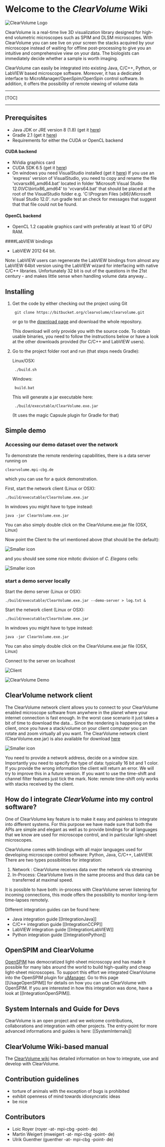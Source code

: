 # Welcome to the *ClearVolume* Wiki #

![ClearVolume Logo](https://bitbucket.org/clearvolume/clearvolume/raw/master/artwork/ClearVolumeLogo.png "Logo")

ClearVolume is a real-time live 3D visualization library designed for high-end volumetric microscopes such as SPIM and DLSM microscopes. With ClearVolume you can see live on your screen the stacks acquired by your microscope instead of waiting for offline post-processing to give you an intuitive and comprehensive view on your data. The biologists can immediately decide whether a sample is worth imaging. 

ClearVolume can easily be integrated into existing Java, C/C++, Python, or LabVIEW based microscope software. Moreover, it has a dedicated interface to MicroManager/OpenSpim/OpenSpin control software. In addition, it offers the possibility of remote viewing of volume data

----
[TOC]

----

## Prerequisites

* Java JDK or JRE version 8 (1.8) (get it [here](http://www.oracle.com/technetwork/java/javase/downloads/jdk8-downloads-2133151.html)) 
* Gradle 2.1 (get it [here](http://www.gradle.org/downloads))
* Requirements for either the CUDA or OpenCL backend

#### CUDA backend

 * NVidia graphics card
 * CUDA SDK 6.5 (get it [here](http://developer.nvidia.com/cuda-downloads))
 * On windows you need VisualStudio installed (get it [here](http://www.visualstudio.com/downloads/download-visual-studio-vs#d-express-windows-desktop))
 If you use an 'express' version of VisualStudio, you need to copy and rename the file 'vcvarsx86_amd64.bat' located in folder 'Microsoft Visual Studio 12.0\VC\bin\x86_amd64'  to 'vcvars64.bat' that should be placed at the root of the VisualStudio folder e.g. 'C:\Program Files (x86)\Microsoft Visual Studio 12.0'. run gradle test an check for messages that suggest that that file could not be found.

#### OpenCL backend

 * OpenCL 1.2 capable graphics card with preferably at least 1G of GPU RAM.

####LabVIEW bindings

 * LabVIEW 2012 64 bit. 
 
 Note: LabVIEW users can regenerate the LabVIEW bindings from almost any LabVIEW 64bit version using the LabVIEW wizard for interfacing with native C/C++ libraries. Unfortunately 32 bit is out of the questions in the 21st century -  and makes little sense when handling volume data anyway...
 
## Installing

1. Get the code by either checking out the project using Git

        git clone https://bitbucket.org/clearvolume/clearvolume.git
        
    or go to the [download page](https://bitbucket.org/clearvolume/clearvolume/downloads) and download the whole repository. 

    This download will only provide you with the source code. To obtain usable binaries, you need to follow the instructions below  or have a look at the other downloads provided (for C/C++ and LabVIEW users).

2. Go to the project folder root and run (that steps needs Gradle):

     Linux/OSX:

        ./build.sh

     Windows:

        build.bat

    This will generate a jar executable here:

        ./build/executable/ClearVolume.exe.jar

     (It uses the magic Capsule plugin for Gradle for that)

## Simple demo

### Accessing our demo dataset over the network 

To demonstrate the remote rendering capabilities, there is a data server running on

`clearvolume.mpi-cbg.de`
  
which you can use for a quick demonstration.
 
First, start the network client (Linux or OSX):

    ./build/executable/ClearVolume.exe.jar
    
In windows you might have to type instead:
    
    java -jar ClearVolume.exe.jar
    
You can also simply double click on the ClearVolume.exe.jar file (OSX, Linux)    

Now point the Client to the url mentioned above (that should be the default):
 
![Smaller icon](https://bitbucket.org/clearvolume/clearvolume/raw/master/ClearVolumeClient_small.png "ClearVolume Client ")

and you should see some nice mitotic division of *C. Elegans* cells:

![Smaller icon](https://bitbucket.org/clearvolume/clearvolume/raw/master/Screenshot_worms.png "Screenshot ")


### start a demo server locally

Start the demo server (Linux or OSX):

    ./build/executable/ClearVolume.exe.jar --demo-server > log.txt &

Start the network client (Linux or OSX):

    ./build/executable/ClearVolume.exe.jar
    
In windows you might have to type instead:
    
    java -jar ClearVolume.exe.jar
    
You can also simply double click on the ClearVolume.exe.jar file (OSX, Linux)    

Connect to the server on localhost

![Client](https://bitbucket.org/clearvolume/clearvolume/raw/master/ClearVolumeClient_localhost_small.png "ClearVolume Client ")

 ![ClearVolume Demo](https://bitbucket.org/clearvolume/clearvolume/raw/master/Demo_Screenshot.png "Demo")

## ClearVolume network client

The ClearVolume network client allows you to connect to your ClearVolume enabled microscope software from anywhere in the planet where your internet connection is fast enough. In the worst case scenario it just takes a bit of time to download the data... Since the rendering is happening on the client, once you have a stack/volume on your client computer you can rotate and zoom virtually all you want.
The ClearVolume network client (ClearVolume.exe.jar) is also available for download [here](https://bitbucket.org/clearvolume/clearvolume/downloads)

![Smaller icon](https://bitbucket.org/clearvolume/clearvolume/raw/master/ClearVolumeClient_small.png "ClearVolume Client ")

You need to provide a network address, decide on a window size. Importantly you need to specify the  type of data: typically 16 bit and 1 color. If you provide the wrong information the client will return an error. We will try to improve this in a future version.
If you want to use the time-shift and channel filter features just tick the mark. Note: remote time-shift only works with stacks received by the client.


## How do I integrate *ClearVolume* into my control software? 

One of ClearVolume key feature is to make it easy and painless to integrate into
different systems. For this purpose we have made sure that both the APIs are simple and
elegant as well as to provide bindings for all languages that we know are used for 
microscope control, and in particular light-sheet microscopes.

ClearVolume comes with bindings with all major languages used for developing
microscope control software: Python, Java, C/C++, LabVIEW.
There are two types possibilities for integration:

1.  Network    : ClearVolume receives data over the network via streaming
2.  In-Process: ClearVolume lives in the same process and thus data can be transferred at maximal speed.

It is possible to have both: in-process with ClearVolume server listening for incoming connections, this mode offers the possibility to monitor long-term time-lapses remotely.

Different integration guides can be found here:

- Java    integration guide [[IntegrationJava]]
- C/C++   integration guide [[IntegrationCCPP]]
- LabVIEW integration guide [[IntegrationLabVIEW]]
- Python  integration guide [[IntegrationPython]]

## OpenSPIM and ClearVolume

[OpenSPIM](http://openspim.org/) has democratized light-sheet microscopy and has made it possible for many labs around the world to build high-quality and cheap light-sheet microscopes. To support this effort we integrated ClearVolume into the OpenSPIM plugin for [μManager](http://www.micro-manager.org/). Go to this page [[UsageOpenSPIM]] for details on how you can use ClearVolume with OpenSPIM. If you are interested in how this integration was done, have a look at [[IntegrationOpenSPIM]].

## System Internals and Guide for Devs

ClearVolume is an open project and we welcome contributions, collaborations and integration with other projects. The entry-point for more advanced informations and guides is here: [[SystemInternals]]

## ClearVolume Wiki-based manual
The [ClearVolume wiki](https://bitbucket.org/clearvolume/clearvolume/wiki/Home) has detailed information on how to integrate, use and develop with ClearVolume.


## Contribution guidelines 

* torture of animals with the exception of bugs is prohibited
* exhibit openness of mind towards idiosyncratic ideas
* be nice


## Contributors 

* Loic Royer (royer -at- mpi-cbg -point- de)
* Martin Weigert (mweigert -at- mpi-cbg -point- de)
* Ulrik Guenther (guenther -at- mpi-cbg -point- de)